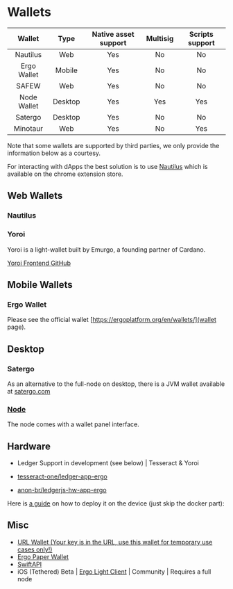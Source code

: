 # Wallets

|    Wallet   |   Type  | Native asset support | Multisig | Scripts support |
|:-----------:|:-------:|:--------------------:|:--------:|:---------------:|
| Nautilus    | Web     | Yes                  | No       |        No       |
| Ergo Wallet | Mobile  | Yes                  | No       | No              |
| SAFEW       | Web     | Yes                  | No       | No              |
| Node Wallet | Desktop | Yes                  | Yes      | Yes             |
| Satergo     | Desktop | Yes                  | No       | No              |
| Minotaur    | Web     | Yes                  | No       | Yes             |

Note that some wallets are supported by third parties, we only provide the information below as a courtesy.

For interacting with dApps the best solution is to use [Nautilus](https://github.com/capt-nemo429/nautilus-wallet) which is available on the chrome extension store.

## Web Wallets

### Nautilus

### Yoroi

Yoroi is a light-wallet built by Emurgo, a founding partner of Cardano. 

[Yoroi Frontend GitHub](https://github.com/Emurgo/yoroi-frontend)


## Mobile Wallets

### Ergo Wallet

Please see the official wallet [https://ergoplatform.org/en/wallets/](wallet page). 

## Desktop

### Satergo

As an alternative to the full-node on desktop, there is a JVM wallet available at [satergo.com](https://www.satergo.com)

### [Node](/node)

The node comes with a wallet panel interface. 


## Hardware

- Ledger Support in development (see below)  | Tesseract & Yoroi

- [tesseract-one/ledger-app-ergo](https://github.com/tesseract-one/ledger-app-ergo)
- [anon-br/ledgerjs-hw-app-ergo](https://github.com/anon-br/ledgerjs-hw-app-ergo)

Here is [a guide](https://putukusuma.medium.com/build-an-app-for-ledger-nano-s-on-macbook-and-docker-46be51701206) on how to deploy it on the device (just skip the docker part): 

## Misc

- [URL Wallet (Your key is in the URL, use this wallet for temporary use cases only!)](https://erg.urlwallet.org/)
- [Ergo Paper Wallet](https://anon-br.github.io/ergo-paper-wallet/)
- [SwiftAPI](https://github.com/ergoplatform/sigma-rust/blob/31aa0922d03f632d22fdc348b2604d23ed296586/bindings/ergo-wallet-ios/Sources/ErgoWallet/ErgoWallet.swift)
- iOS (Tethered) Beta | [Ergo Light Client](https://github.com/bjenkinsgit/ErgoIOSLiteClient.git) | Community | Requires a full node
